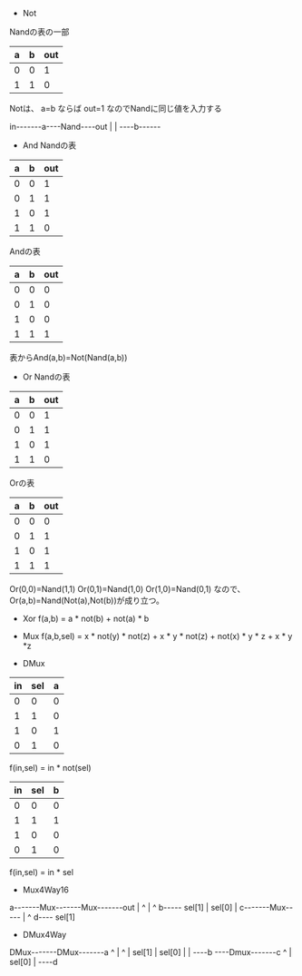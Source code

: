 * Not

Nandの表の一部

| a | b | out |
| ---- | ---- | ---- |
| 0 | 0 | 1 |
| 1 | 1 | 0 |

Notは、 a=b ならば out=1 なのでNandに同じ値を入力する

in-------a----Nand----out
     |         |
     ----b------

* And
Nandの表

| a | b | out |
| ---- | ---- | ---- |
| 0 | 0 | 1 |
| 0 | 1 | 1 |
| 1 | 0 | 1 |
| 1 | 1 | 0 |

Andの表

| a | b | out |
| ---- | ---- | ---- |
| 0 | 0 | 0 |
| 0 | 1 | 0 |
| 1 | 0 | 0 |
| 1 | 1 | 1 |

表からAnd(a,b)=Not(Nand(a,b))

* Or
Nandの表

| a | b | out |
| ---- | ---- | ---- |
| 0 | 0 | 1 |
| 0 | 1 | 1 |
| 1 | 0 | 1 |
| 1 | 1 | 0 |

Orの表

| a | b | out |
| ---- | ---- | ---- |
| 0 | 0 | 0 |
| 0 | 1 | 1 |
| 1 | 0 | 1 |
| 1 | 1 | 1 |

Or(0,0)=Nand(1,1)
Or(0,1)=Nand(1,0)
Or(1,0)=Nand(0,1)
なので、Or(a,b)=Nand(Not(a),Not(b))が成り立つ。

* Xor
f(a,b) = a * not(b) + not(a) * b

* Mux
f(a,b,sel) = x * not(y) * not(z) + x * y * not(z) + not(x) * y * z + x * y *z 

* DMux

| in | sel | a |
| ---- | ---- | ---- |
| 0 | 0 | 0 |
| 1 | 1 | 0 |
| 1 | 0 | 1 |
| 0 | 1 | 0 |

f(in,sel) = in * not(sel)

| in | sel | b |
| ---- | ---- | ---- |
| 0 | 0 | 0 |
| 1 | 1 | 1 |
| 1 | 0 | 0 |
| 0 | 1 | 0 |

f(in,sel) = in * sel

* Mux4Way16

a-------Mux-------Mux-------out
     |   ^     |   ^
b----- sel[1]  | sel[0]
               |
c-------Mux-----
    |    ^
d----   sel[1]

* DMux4Way

DMux-------DMux-------a
  ^    |     ^    |
sel[1] |   sel[0] |
       |          ----b
       ----Dmux-------c
             ^    |
           sel[0] |
                  ----d
